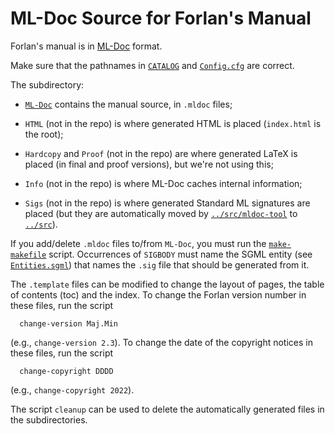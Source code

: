 ML-Doc Source for Forlan's Manual
=======================================================================

Forlan's manual is in
[ML-Doc](https://people.cs.uchicago.edu/~jhr/tools/ml-doc.html)
format.

Make sure that the pathnames in [`CATALOG`](CATALOG) and
[`Config.cfg`](Config.cfg) are correct.

The subdirectory:

* [`ML-Doc`](ML-Doc) contains the manual source, in `.mldoc` files;

* `HTML` (not in the repo) is where generated HTML is placed
  (`index.html` is the root);

* `Hardcopy` and `Proof` (not in the repo) are where generated LaTeX
    is placed (in final and proof versions), but we're not using this;

* `Info` (not in the repo) is where ML-Doc caches internal
  information;

* `Sigs` (not in the repo) is where generated Standard ML signatures
    are placed (but they are automatically moved by
    [`../src/mldoc-tool`](../src/mldoc-tool) to [`../src`](../src)).

If you add/delete `.mldoc` files to/from `ML-Doc`, you must run the
[`make-makefile`](make-makefile) script.  Occurrences of `SIGBODY`
must name the SGML entity (see [`Entities.sgml`](Entities.sgml))
that names the `.sig` file that should be generated from it.

The `.template` files can be modified to change the layout of pages, the
table of contents (toc) and the index.  To change the Forlan version
number in these files, run the script

```
  change-version Maj.Min
```

(e.g., `change-version 2.3`).  To change the date of the copyright
notices in these files, run the script

```
  change-copyright DDDD
```

(e.g., `change-copyright 2022`).

The script `cleanup` can be used to delete the automatically generated
files in the subdirectories.
